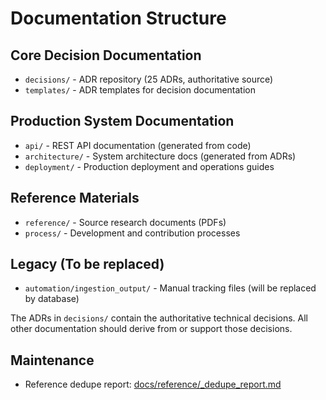 # Documentation Structure

## Core Decision Documentation
- `decisions/` - ADR repository (25 ADRs, authoritative source)
- `templates/` - ADR templates for decision documentation

## Production System Documentation  
- `api/` - REST API documentation (generated from code)
- `architecture/` - System architecture docs (generated from ADRs)
- `deployment/` - Production deployment and operations guides

## Reference Materials
- `reference/` - Source research documents (PDFs)
- `process/` - Development and contribution processes

## Legacy (To be replaced)
- `automation/ingestion_output/` - Manual tracking files (will be replaced by database)

The ADRs in `decisions/` contain the authoritative technical decisions.
All other documentation should derive from or support those decisions.

## Maintenance
- Reference dedupe report: [docs/reference/_dedupe_report.md](reference/_dedupe_report.md)
